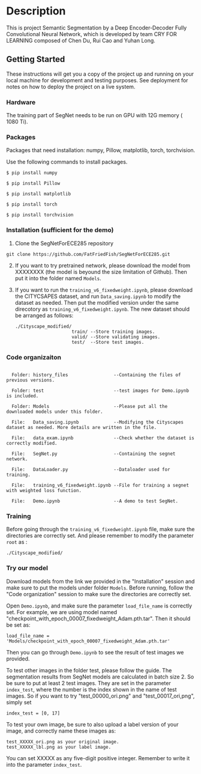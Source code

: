 # Description

This is project Semantic Segmentation by a Deep Encoder-Decoder Fully Convolutional Neural Network, which is developed by team CRY FOR LEARNING composed of Chen Du, Rui Cao and Yuhan Long.

## Getting Started

These instructions will get you a copy of the project up and running on your local machine for development and testing purposes. See deployment for notes on how to deploy the project on a live system.

### Hardware
The training part of SegNet needs to be run on GPU with 12G memory ( 1080 Ti).


### Packages

Packages that need installation: numpy, Pillow, matplotlib, torch, torchvision.

Use the following commands to install packages.

  ```Shell
  $ pip install numpy

  $ pip install Pillow

  $ pip install matplotlib

  $ pip install torch

  $ pip install torchvision
  ```
### Installation (sufficient for the demo)

1. Clone the SegNetForECE285 repository
  ```Shell
  git clone https://github.com/FatFriedFish/SegNetForECE285.git
  ```
  
2. If you want to try pretrained network, please download the model from XXXXXXXX (the model is beyound the size limitation of Github).    Then put it into the folder named ```Models```.

3. If you want to run the ```training_v6_fixedweight.ipynb```, please download the CITYCSAPES dataset, and run ```Data_saving.ipynb```      to modify the dataset as needed. Then put the modified version under the same direcotory as ```training_v6_fixedweight.ipynb```. The    new dataset should be arranged as follows:
   ```shell
   ./Cityscape_modified/
                        train/ --Store training images.
                        valid/ --Store validating images.
                        test/  --Store test images.
   ```

### Code organizaiton
```shell

  Folder: history_files                 --Containing the files of previous versions.
  
  Folder: test                          --test images for Demo.ipynb is included.
  
  Folder: Models                        --Please put all the downloaded models under this folder.

  File:   Data_saving.ipynb             --Modifying the Cityscapes dataset as needed. More details are written in the file.
  
  File:   data_exam.ipynb               --Check whether the dataset is correctly modified.
  
  File:   SegNet.py                     --Containing the segnet network.
  
  File:   DataLoader.py                 --Dataloader used for training.
  
  File:   training_v6_fixedweight.ipynb --File for training a segnet with weighted loss function.
  
  File:   Demo.ipynb                    --A demo to test SegNet.
```
### Training

Before going through the ```training_v6_fixedweight.ipynb``` file, make sure the directories are correctly set. And please remember to modify the parameter ```root``` as :
```shell
./Cityscape_modified/
```

### Try our model

Download models from the link we provided in the "Installation" session and make sure to put the models under folder ```Models```. Before running, follow the "Code organization" session to make sure the directories are correctly set.

Open ```Demo.ipynb```, and make sure the parameter ```load_file_name``` is correctly set. For example, we are using model named "checkpoint_with_epoch_00007_fixedweight_Adam.pth.tar". Then it should be set as:

```shell
load_file_name = 'Models/checkpoint_with_epoch_00007_fixedweight_Adam.pth.tar'
```
Then you can go through ```Demo.ipynb``` to see the result of test images we provided.

To test other images in the folder test, please follow the guide. The segmentation results from SegNet models are calculated in batch size 2. So be sure to put at least 2 test images. They are set in the parameter ```index_test```, where the number is the index shown in the name of test images. So if you want to try "test_00000_ori.png" and "test_00017_ori,png", simply set

```shell
index_test = [0, 17]
```

To test your own image, be sure to also upload a label version of your image, and correctly name these images as:

```shell
test_XXXXX_ori.png as your original image.
test_XXXXX_lbl.png as your label image.
```

You can set XXXXX as any five-digit positive integer. Remember to write it into the parameter ```index_test```.


